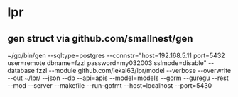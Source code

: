 # lpr

## gen struct via github.com/smallnest/gen

~/go/bin/gen --sqltype=postgres --connstr="host=192.168.5.11 port=5432 user=remote dbname=fzzl password=my032003 sslmode=disable" --database fzzl --module github.com/lekai63/lpr/model --verbose --overwrite --out ~/lpr/ --json --db --api=apis --model=models --gorm  --guregu  --rest --mod --server  --makefile --run-gofmt --host=localhost --port=5430